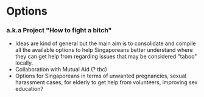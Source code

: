 # Options
### a.k.a Project "How to fight a bitch"

* Ideas are kind of general but the main aim is to consolidate and compile all the available options to help Singaporeans better understand where they can get help from regarding issues that may be considered "taboo" locally.
* Collaboration with Mutual Aid (? tbc)
* Options for Singaporeans in terms of unwanted pregnancies, sexual harassment cases, for elderly to get help from volunteers, improving sex education?
